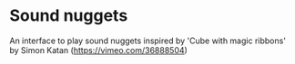 # Sound nuggets

An interface to play sound nuggets inspired by 'Cube with magic ribbons' by Simon Katan (https://vimeo.com/36888504)
